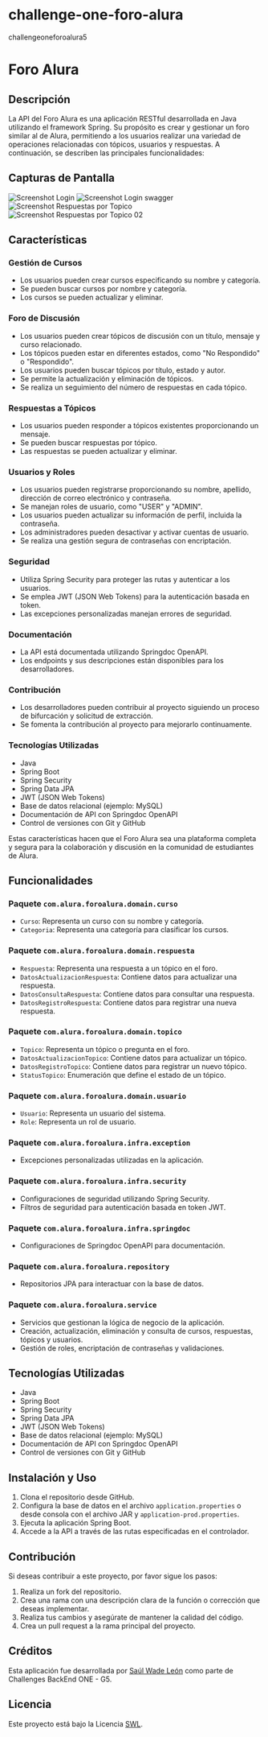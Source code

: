 # challenge-one-foro-alura

challengeoneforoalura5

# Foro Alura

## Descripción

La API del Foro Alura es una aplicación RESTful desarrollada en Java utilizando el framework Spring. Su propósito es crear y gestionar un foro similar al de Alura, permitiendo a los usuarios realizar una variedad de operaciones relacionadas con tópicos, usuarios y respuestas. A continuación, se describen las principales funcionalidades:

## Capturas de Pantalla

![Screenshot Login](https://github.com/saulwadeleon/challenge-one-foro-alura/assets/128748724/17fb7bca-87b1-4e17-8229-fe7ed11edf81)
![Screenshot Login swagger](https://github.com/saulwadeleon/challenge-one-foro-alura/assets/128748724/8a957685-f305-4ce0-87cc-0a4c11a04296)
![Screenshot Respuestas por Topico](https://github.com/saulwadeleon/challenge-one-foro-alura/assets/128748724/7a8f4dc6-b02a-432b-8fef-766a535dbbca)
![Screenshot Respuestas por Topico 02](https://github.com/saulwadeleon/challenge-one-foro-alura/assets/128748724/1fcee827-7ac9-46f8-9e37-185a80b64e51)

## Características

### Gestión de Cursos

- Los usuarios pueden crear cursos especificando su nombre y categoría.
- Se pueden buscar cursos por nombre y categoría.
- Los cursos se pueden actualizar y eliminar.

### Foro de Discusión

- Los usuarios pueden crear tópicos de discusión con un título, mensaje y curso relacionado.
- Los tópicos pueden estar en diferentes estados, como "No Respondido" o "Respondido".
- Los usuarios pueden buscar tópicos por título, estado y autor.
- Se permite la actualización y eliminación de tópicos.
- Se realiza un seguimiento del número de respuestas en cada tópico.

### Respuestas a Tópicos

- Los usuarios pueden responder a tópicos existentes proporcionando un mensaje.
- Se pueden buscar respuestas por tópico.
- Las respuestas se pueden actualizar y eliminar.

### Usuarios y Roles

- Los usuarios pueden registrarse proporcionando su nombre, apellido, dirección de correo electrónico y contraseña.
- Se manejan roles de usuario, como "USER" y "ADMIN".
- Los usuarios pueden actualizar su información de perfil, incluida la contraseña.
- Los administradores pueden desactivar y activar cuentas de usuario.
- Se realiza una gestión segura de contraseñas con encriptación.

### Seguridad

- Utiliza Spring Security para proteger las rutas y autenticar a los usuarios.
- Se emplea JWT (JSON Web Tokens) para la autenticación basada en token.
- Las excepciones personalizadas manejan errores de seguridad.

### Documentación

- La API está documentada utilizando Springdoc OpenAPI.
- Los endpoints y sus descripciones están disponibles para los desarrolladores.

### Contribución

- Los desarrolladores pueden contribuir al proyecto siguiendo un proceso de bifurcación y solicitud de extracción.
- Se fomenta la contribución al proyecto para mejorarlo continuamente.

### Tecnologías Utilizadas

- Java
- Spring Boot
- Spring Security
- Spring Data JPA
- JWT (JSON Web Tokens)
- Base de datos relacional (ejemplo: MySQL)
- Documentación de API con Springdoc OpenAPI
- Control de versiones con Git y GitHub

Estas características hacen que el Foro Alura sea una plataforma completa y segura para la colaboración y discusión en la comunidad de estudiantes de Alura.

## Funcionalidades

### Paquete `com.alura.foroalura.domain.curso`

- `Curso`: Representa un curso con su nombre y categoría.
- `Categoria`: Representa una categoría para clasificar los cursos.

### Paquete `com.alura.foroalura.domain.respuesta`

- `Respuesta`: Representa una respuesta a un tópico en el foro.
- `DatosActualizacionRespuesta`: Contiene datos para actualizar una respuesta.
- `DatosConsultaRespuesta`: Contiene datos para consultar una respuesta.
- `DatosRegistroRespuesta`: Contiene datos para registrar una nueva respuesta.

### Paquete `com.alura.foroalura.domain.topico`

- `Topico`: Representa un tópico o pregunta en el foro.
- `DatosActualizacionTopico`: Contiene datos para actualizar un tópico.
- `DatosRegistroTopico`: Contiene datos para registrar un nuevo tópico.
- `StatusTopico`: Enumeración que define el estado de un tópico.

### Paquete `com.alura.foroalura.domain.usuario`

- `Usuario`: Representa un usuario del sistema.
- `Role`: Representa un rol de usuario.

### Paquete `com.alura.foroalura.infra.exception`

- Excepciones personalizadas utilizadas en la aplicación.

### Paquete `com.alura.foroalura.infra.security`

- Configuraciones de seguridad utilizando Spring Security.
- Filtros de seguridad para autenticación basada en token JWT.

### Paquete `com.alura.foroalura.infra.springdoc`

- Configuraciones de Springdoc OpenAPI para documentación.

### Paquete `com.alura.foroalura.repository`

- Repositorios JPA para interactuar con la base de datos.

### Paquete `com.alura.foroalura.service`

- Servicios que gestionan la lógica de negocio de la aplicación.
- Creación, actualización, eliminación y consulta de cursos, respuestas, tópicos y usuarios.
- Gestión de roles, encriptación de contraseñas y validaciones.

## Tecnologías Utilizadas

- Java
- Spring Boot
- Spring Security
- Spring Data JPA
- JWT (JSON Web Tokens)
- Base de datos relacional (ejemplo: MySQL)
- Documentación de API con Springdoc OpenAPI
- Control de versiones con Git y GitHub

## Instalación y Uso

1. Clona el repositorio desde GitHub.
2. Configura la base de datos en el archivo `application.properties` o desde consola con el archivo JAR y `application-prod.properties`.
3. Ejecuta la aplicación Spring Boot.
4. Accede a la API a través de las rutas especificadas en el controlador.

## Contribución

Si deseas contribuir a este proyecto, por favor sigue los pasos:

1. Realiza un fork del repositorio.
2. Crea una rama con una descripción clara de la función o corrección que deseas implementar.
3. Realiza tus cambios y asegúrate de mantener la calidad del código.
4. Crea un pull request a la rama principal del proyecto.

## Créditos

Esta aplicación fue desarrollada por [Saúl Wade León](https://github.com/saulwadeleon) como parte de Challenges BackEnd ONE - G5.

## Licencia

Este proyecto está bajo la Licencia [SWL](LICENSE).
